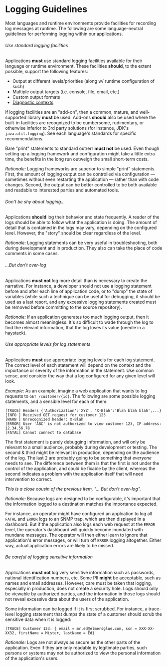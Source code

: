 # Logging Guidelines

Most languages and runtime environments provide facilities for recording log
messages at runtime. The following are some language-neutral guidelines for
performing logging within our applications.

###### Use standard logging facilities

Applications **must** use standard logging facilities available for their
language or runtime environment. These facilities **should**, to the extent
possible, support the following features:

- Output at different levels/priorities (along w/ runtime configuration of such)
- Multiple output targets (i.e. console, file, email, etc.)
- Custom output formats
- [Diagnostic contexts](https://logback.qos.ch/manual/mdc.html)

If logging facilities are an "add-on", then a common, mature, and well-supported
library **must** be used. Add-ons **should** also be used where the built-in
facilities are recognized to be cumbersome, rudimentary, or otherwise inferior
to 3rd party solutions (for instance, JDK's `java.util.logging`). See each
language's standards for specific recommendations.

Bare "print" statements to standard out/err **must not** be used. Even though
setting up a logging framework and configuration might take a little extra time,
the benefits in the long run outweigh the small short-term costs.

_Rationale:_ Logging frameworks are superior to simple "print" statements.
First, the amount of logging output can be controlled via configuration &mdash;
sometimes without even restarting the application &mdash; rather than with code
changes. Second, the output can be better controlled to be both available and
readable to interested parties and automated tools.

###### Don't be shy about logging...

Applications **should** log their behavior and state frequently. A reader of the
logs should be able to follow what the application is doing. The amount of
detail that is contained in the logs may vary, depending on the configured
level. However, the "story" should be clear regardless of the level.

_Rationale:_ Logging statements can be very useful in troubleshooting, both
during development and in production. They also can take the place of code
comments in some cases.

###### ...But don't over-log

Applications **must not** log more detail than is necessary to create the
narrative. For instance, a developer should not use a logging statement before
and after each line of application code, or to "dump" the state of variables
(while such a technique can be useful for debugging, it should be used as a last
resort, and any excessive logging statements created must be removed before
committing to the source repository).

_Rationale:_ If an application generates too much logging output, then it
becomes almost meaningless. It's so difficult to wade through the log to find
the relevant information, that the log loses its value (needle in a haystack).

###### Use appropriate levels for log statements

Applications **must** use appropriate logging levels for each log statement. The
correct level of each statement will depend on the context and the importance or
severity of the information in the statement. Use common sense, and consider the
way that a log configured for any given level will look.

_Example:_ As an example, imagine a web application that wants to log requests
to `GET /customer/{id}`. The following are some possible logging statements, and a
sensible level for each of them:

```
[TRACE] Headers {'Authorization':'XYZ', 'X-Blah':'Blah blah blah',...}
[INFO ] Received GET request for customer 123
[WARN ] Unrecognized header: X-Blah
[ERROR] User 'ABC' is not authorized to view customer 123, IP address: 12.34.56.78
[FATAL] Cannot connect to database
```

The first statement is purely debugging information, and will only be relevant
to a small audience, probably during development or testing. The second & third
might be relevant in production, depending on the audience of the log. The last
2 are probably going to be something that _everyone_ needs to see. The
difference between them is that the first is not under the control of the
application, and could be fixable by the client, whereas the second indicates a
problem with the application itself that will need intervention to correct.

_This is a close cousin of the previous item, "... But don't over-log"._

_Rationale:_ Because logs are designed to be configurable, it's important that
the information logged to a destination matches the importance expected.

For instance, an operator might have configured an applcation to log all `FATAL`
and `ERROR` logs to an SNMP trap, which are then displayed in a dashboard. But
if the application also logs each web request at the `ERROR` level, the
operator's dashboard will quickly become inundated with mundane messages. The
operator will then either learn to ignore that application's error messages, or
will turn off `ERROR` logging altogether. Either way, actual application errors
are likely to be missed.

###### Be careful of logging sensitive information

Applications **must not** log very sensitive information such as passwords,
national identification numbers, etc. Some PII **might** be acceptable, such as
names and email addresses. However, care must be taken that logging, especially
in production, does not create a security hole. Logs should only be viewable by
authorized parties, and the information in those logs should not reveal
excessive data about the users of the application.

Some information can be logged if it is first scrubbed. For instance, a
trace-level logging statement that dumps the state of a customer should scrub
the sensitive data when it is logged:

```
[TRACE] Customer 123: { email = mr.ed@elmersglue.com, ssn = XXX-XX-XX32, firstName = Mister, lastName = Ed}
```

_Rationale:_ Logs are not always as secure as the other parts of the
application. Even if they are only readable by legitimate parties, such persons
or systems may not be authorized to view the personal information of the
application's users.
